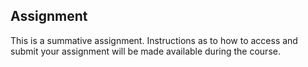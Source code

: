 
## Assignment

This is a summative assignment. Instructions as to how to access and submit your assignment will be made available during the course.



